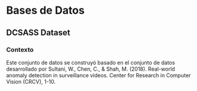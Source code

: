 # Bases de Datos

## DCSASS Dataset

### Contexto

Este conjunto de datos se construyó basado en el conjunto de datos desarrollado por Sultani, W., Chen, C., & Shah, M. (2018). Real-world anomaly detection in surveillance videos. Center for Research in Computer Vision (CRCV), 1-10.
